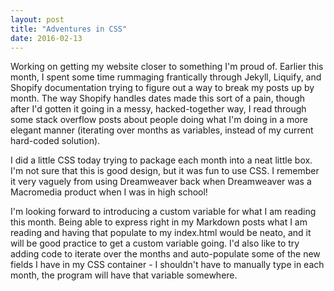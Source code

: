```yaml
---
layout: post
title: "Adventures in CSS"
date: 2016-02-13
---
```


Working on getting my website closer to something I'm proud of. Earlier this month, I spent some time rummaging frantically through Jekyll, Liquify, and Shopify documentation trying to figure out a way to break my posts up by month. The way Shopify handles dates made this sort of a pain, though after I'd gotten it going in a messy, hacked-together way, I read through some stack overflow posts about people doing what I'm doing in a more elegant manner (iterating over months as variables, instead of my current hard-coded solution). 

I did a little CSS today trying to package each month into a neat little box. I'm not sure that this is good design, but it was fun to use CSS. I remember it very vaguely from using Dreamweaver back when Dreamweaver was a Macromedia product when I was in high school!

I'm looking forward to introducing a custom variable for what I am reading this month. Being able to express right in my Markdown posts what I am reading and having that populate to my index.html would be neato, and it will be good practice to get a custom variable going. I'd also like to try adding code to iterate over the months and auto-populate some of the new fields I have in my CSS container - I shouldn't have to manually type in each month, the program will have that variable somewhere.
